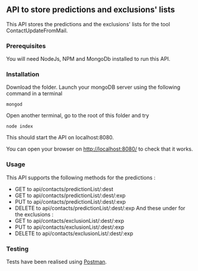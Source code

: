## API to store predictions and exclusions' lists

This API stores the predictions and the exclusions' lists for the tool ContactUpdateFromMail.

### Prerequisites

You will need NodeJs, NPM and MongoDb installed to run this API.

### Installation
Download the folder.
Launch your mongoDB server using the following command in a terminal
```
mongod
```
Open another terminal, go to the root of this folder and try 
```
node index
```
This should start the API on localhost:8080. 

You can open your browser on [http://localhost:8080/](http://localhost:8080/) to check that it works.

### Usage
This API supports the following methods for the predictions :
* GET to api/contacts/predictionList/:dest
* GET to api/contacts/predictionList/:dest/:exp
* PUT to api/contacts/predictionList/:dest/:exp
* DELETE to api/contacts/predictionList/:dest/:exp
And these under for the exclusions :
* GET to api/contacts/exclusionList/:dest/:exp
* PUT to api/contacts/exclusionList/:dest/:exp
* DELETE to api/contacts/exclusionList/:dest/:exp

### Testing
Tests have been realised using [Postman](https://www.postman.com/).
